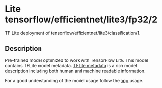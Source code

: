 # Lite tensorflow/efficientnet/lite3/fp32/2
TF Lite deployment of tensorflow/efficientnet/lite3/classification/1.

<!-- asset-path: legacy -->
<!-- parent-model: tensorflow/efficientnet/lite3/classification/1 -->
<!-- interactive-visualizer: tflite_image_classifier -->

## Description
Pre-trained model optimized to work with TensorFlow Lite.
This model contains TFLite model metadata.
[TFLite metadata](https://www.tensorflow.org/lite/convert/metadata) is a rich
model description including both human and machine readable information.

For a good understanding of the model usage follow the
[app](https://github.com/tensorflow/examples/blob/master/lite/examples/image_classification/android/lib_support/src/main/java/org/tensorflow/lite/examples/classification/tflite/Classifier.java)
usage.

